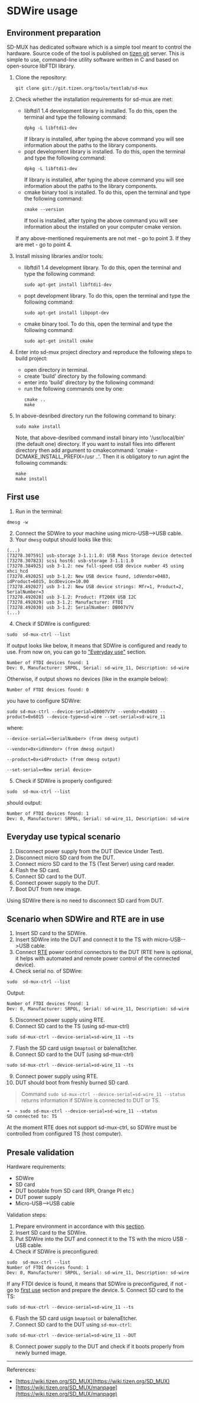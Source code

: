 # SDWire usage

## Environment preparation

SD-MUX has dedicated software which is a simple tool meant to control the
hardware. Source code of the tool is published on [tizen
git](https://git.tizen.org/cgit/tools/testlab/sd-mux/) server. This is simple to
use, command-line utility software written in C and based on open-source libFTDI
library.

1. Clone the repository:
    ```
    git clone git://git.tizen.org/tools/testlab/sd-mux
    ```
2. Check whether the installation requirements for sd-mux are met:
    * libftdi1 1.4 development library is installed. To do this, open the 
       terminal and type the following command:
        ```
        dpkg -L libftdi1-dev
        ```
        If library is installed, after typing the above command you will see 
        information about the paths to the library components. 
    * popt development library is installed. To do this, open the terminal and
       type the following command:
        ```
        dpkg -L libftdi1-dev
        ```
        If library is installed, after typing the above command you will see 
        information about the paths to the library components. 
    * cmake binary tool is installed. To do this, open the terminal and type 
       the following command:
        ```
        cmake --version
        ```
        If tool is installed, after typing the above command you will see 
        information about the installed on your computer cmake version. 
    
    If any above-mentioned requirements are not met - go to point 3. If they are
    met - go to point 4. 

3. Install missing libraries and/or tools:
   * libftdi1 1.4 development library. To do this, open the terminal and type 
       the following command: 
        ```
        sudo apt-get install libftdi1-dev
        ```
   * popt development library. To do this, open the terminal and type the
       following command: 
        ```
        sudo apt-get install libpopt-dev
        ```
   * cmake binary tool. To do this, open the terminal and type the following 
        command:  
        ```
        sudo apt-get install cmake
        ```

5. Enter into sd-mux project directory and reproduce the following steps to 
    build project:
    * open directory in terminal.
    * create 'build' directory by the following command:
    * enter into 'build' directory by the following command:
    * run the following commands one by one:
        ```
        cmake ..
        make
        ```

6. In above-desribed directory run the following command to binary:
    ```
    sudo make install
    ```
    Note, that above-desribed command install binary into '/usr/local/bin' (the 
    default one) directory. If you want to install files into different directory 
    then add argument to cmakecommand: 'cmake -DCMAKE_INSTALL_PREFIX=/usr ..'. 
    Then it is obligatory to run agint the following commands:
    ```
    make
    make install
    ```

## First use

1. Run in the terminal:
```
dmesg -w
```
2. Connect the SDWire to your machine using micro-USB-->USB cable.
3. Your `dmesg` output should looks like this:
```
(...)
[73278.307591] usb-storage 3-1.1:1.0: USB Mass Storage device detected
[73278.307823] scsi host6: usb-storage 3-1.1:1.0
[73278.384925] usb 3-1.2: new full-speed USB device number 45 using xhci_hcd
[73278.492025] usb 3-1.2: New USB device found, idVendor=0403, idProduct=6015, bcdDevice=10.00
[73278.492027] usb 3-1.2: New USB device strings: Mfr=1, Product=2, SerialNumber=3
[73278.492028] usb 3-1.2: Product: FT200X USB I2C
[73278.492029] usb 3-1.2: Manufacturer: FTDI
[73278.492030] usb 3-1.2: SerialNumber: DB007V7V
(...)
```

4. Check if SDWire is configured:
```
sudo  sd-mux-ctrl --list
```
If output looks like below, it means that SDWire is configured and ready to use.
From now on, you can go to ["Everyday use"](#everyday-use) section.
```
Number of FTDI devices found: 1
Dev: 0, Manufacturer: SRPOL, Serial: sd-wire_11, Description: sd-wire
```
Otherwise, if output shows no devices (like in the example below):
```
Number of FTDI devices found: 0
```
you have to configure SDWire:
```
sudo sd-mux-ctrl --device-serial=DB007V7V --vendor=0x0403 --product=0x6015 --device-type=sd-wire --set-serial=sd-wire_11
```
where:
```
--device-serial=<SerialNumber> (from dmesg output)

--vendor=0x<idVendor> (from dmesg output)

--product=0x<idProduct> (from dmesg output)

--set-serial=<New serial device>
```

5. Check if SDWire is properly configured:
```
sudo  sd-mux-ctrl --list
```
should output:
```
Number of FTDI devices found: 1
Dev: 0, Manufacturer: SRPOL, Serial: sd-wire_11, Description: sd-wire
```

## Everyday use typical scenario

1. Disconnect power supply from the DUT (Device Under Test).
2. Disconnect micro SD card from the DUT.
3. Connect micro SD card to the TS (Test Server) using card reader.
4. Flash the SD card.
5. Connect SD card to the DUT.
6. Connect power supply to the DUT.
7. Boot DUT from new image.

Using SDWire there is no need to disconnect SD card from DUT.

## Scenario when SDWire and RTE are in use

1. Insert SD card to the SDWire.
2. Insert SDWire into the DUT and connect it to the TS with micro-USB-->USB
   cable.
3. Connect [RTE][shop1] power control connectors to the DUT (RTE here is
   optional, it helps with automated and remote power control of the connected
   device).
4. Check serial no. of SDWire:
```
sudo  sd-mux-ctrl --list
```
Output:
```
Number of FTDI devices found: 1
Dev: 0, Manufacturer: SRPOL, Serial: sd-wire_11, Description: sd-wire
```
5. Disconnect power supply using RTE.
6. Connect SD card to the TS (using sd-mux-ctrl)
```
sudo sd-mux-ctrl --device-serial=sd-wire_11 --ts
```
7. Flash the SD card usign `bmaptool` or balenaEtcher.
8. Connect SD card to the DUT (using sd-mux-ctrl)
```
sudo sd-mux-ctrl --device-serial=sd-wire_11 --ts
```
9. Connect power supply using RTE.
10. DUT should boot from freshly burned SD card.

> Command `sudo sd-mux-ctrl --device-serial=sd-wire_11 --status` returns
information if SDWire is connected to DUT or TS.
```
➜  ~ sudo sd-mux-ctrl --device-serial=sd-wire_11 --status
SD connected to: TS
```
At the moment RTE does not support sd-mux-ctrl, so SDWire must be controlled
from configured TS (host computer).

## Presale validation

Hardware requirements:

* SDWire
* SD card
* DUT bootable from SD card (RPI, Orange PI etc.)
* DUT power supply
* Micro-USB-->USB cable

Validation steps:

1. Prepare environment in accordance with this [section](#evnironment-preparation).
2. Insert SD card to the SDWire.
3. Put SDWire into the DUT and connect it to the TS with the micro USB - USB
   cable.
4. Check if SDWire is preconfigured:
```
sudo  sd-mux-ctrl --list
Number of FTDI devices found: 1
Dev: 0, Manufacturer: SRPOL, Serial: sd-wire_11, Description: sd-wire
```
If any FTDI device is found, it means that SDWire is preconfigured, if not - go
to [first use](#first-use) section and prepare the device.
5. Connect SD card to the TS:
```
sudo sd-mux-ctrl --device-serial=sd-wire_11 --ts
```
6. Flash the SD card usign `bmaptool` or balenaEtcher.
7. Connect SD card to the DUT using `sd-mux-ctrl`:
```
sudo sd-mux-ctrl --device-serial=sd-wire_11 --DUT
```
8. Connect power supply to the DUT and check if it boots properly from newly
   burned image.

---

References:

* [https://wiki.tizen.org/SD_MUX](https://wiki.tizen.org/SD_MUX)
* [https://wiki.tizen.org/SD_MUX/manpage](https://wiki.tizen.org/SD_MUX/manpage)

[shop1]: https://3mdeb.com/shop/open-source-hardware/open-source-hardware-3mdeb/rte/